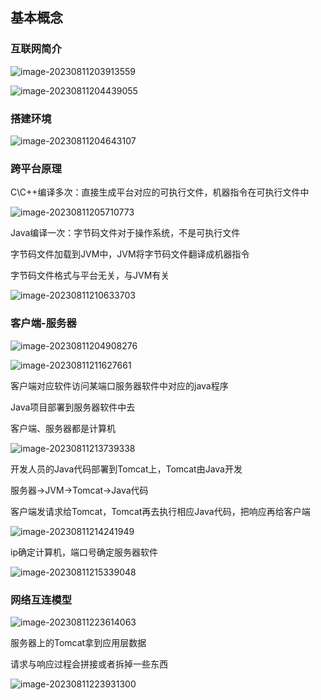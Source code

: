 ## 基本概念

### 互联网简介

![image-20230811203913559](imgs\image-20230811203913559.png)

![image-20230811204439055](imgs\image-20230811204439055.png)

### 搭建环境

![image-20230811204643107](imgs\image-20230811204643107.png)

### 跨平台原理

C\C++编译多次：直接生成平台对应的可执行文件，机器指令在可执行文件中

![image-20230811205710773](imgs\image-20230811205710773.png)

Java编译一次：字节码文件对于操作系统，不是可执行文件

字节码文件加载到JVM中，JVM将字节码文件翻译成机器指令

字节码文件格式与平台无关，与JVM有关

![image-20230811210633703](imgs\image-20230811210633703.png)

### 客户端-服务器

![image-20230811204908276](imgs\image-20230811204908276.png)

![image-20230811211627661](imgs\image-20230811211627661.png)

客户端对应软件访问某端口服务器软件中对应的java程序

Java项目部署到服务器软件中去

客户端、服务器都是计算机

![image-20230811213739338](imgs\image-20230811213739338.png)

开发人员的Java代码部署到Tomcat上，Tomcat由Java开发

服务器->JVM->Tomcat->Java代码

客户端发请求给Tomcat，Tomcat再去执行相应Java代码，把响应再给客户端

![image-20230811214241949](imgs\image-20230811214241949.png)

ip确定计算机，端口号确定服务器软件

![image-20230811215339048](imgs\image-20230811215339048.png)

### 网络互连模型

![image-20230811223614063](imgs\image-20230811223614063.png)

服务器上的Tomcat拿到应用层数据

请求与响应过程会拼接或者拆掉一些东西

![image-20230811223931300](imgs\image-20230811223931300.png)